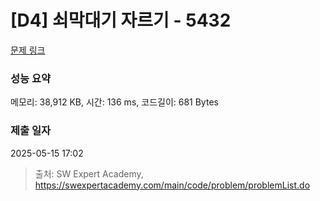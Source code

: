 # [D4] 쇠막대기 자르기 - 5432 

[문제 링크](https://swexpertacademy.com/main/code/problem/problemDetail.do?contestProbId=AWVl47b6DGMDFAXm) 

### 성능 요약

메모리: 38,912 KB, 시간: 136 ms, 코드길이: 681 Bytes

### 제출 일자

2025-05-15 17:02



> 출처: SW Expert Academy, https://swexpertacademy.com/main/code/problem/problemList.do